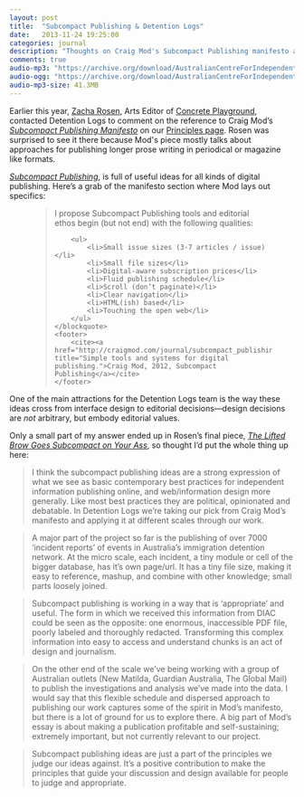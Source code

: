```yaml
---
layout: post
title:  "Subcompact Publishing & Detention Logs"
date:   2013-11-24 19:25:00
categories: journal
description: "Thoughts on Craig Mod's Subcompact Publishing manifesto and how it has influenced Detention Logs."
comments: true
audio-mp3: "https://archive.org/download/AustralianCentreForIndependentJournalismPodcast1/acijpodcast_01_reportingrefugees.mp3"
audio-ogg: "https://archive.org/download/AustralianCentreForIndependentJournalismPodcast1/acijpodcast_01_reportingrefugees.ogg"
audio-mp3-size: 41.3MB
---
```


Earlier this year, [Zacha Rosen](http://zacharosen.com/), Arts Editor of [Concrete Playground](http://sydney.concreteplayground.com.au/), contacted Detention Logs to comment on the reference to Craig Mod’s <cite><a href="http://craigmod.com/journal/subcompact_publishing/#sub-manifesto" title="Simple tools and systems for digital publishing">Subcompact Publishing Manifesto</a></cite> on our [Principles page](http://detentionlogs.com.au/principles "Principles that inform Detention Logs’ journalistic, design and technology choices."). Rosen was surprised to see it there because Mod's piece mostly talks about approaches for publishing longer prose writing in periodical or magazine like formats.

<cite><a href="http://craigmod.com/journal/subcompact_publishing/" title="Simple tools and systems for digital publishing">Subcompact Publishing</a></cite>, is full of useful ideas for all kinds of digital publishing. Here’s a grab of the manifesto section where Mod lays out specifics:

<figure class="quote">
	<blockquote>
		<p>I propose Subcompact Publishing tools and editorial ethos begin (but not end) with the following qualities:</p>
	
		<ul>
			<li>Small issue sizes (3-7 articles / issue)</li>
			<li>Small file sizes</li>
			<li>Digital-aware subscription prices</li>
			<li>Fluid publishing schedule</li>
			<li>Scroll (don’t paginate)</li>
			<li>Clear navigation</li>
			<li>HTML(ish) based</li>
			<li>Touching the open web</li>
		</ul>
	</blockquote>
	<footer>
		<cite><a href="http://craigmod.com/journal/subcompact_publishing/" title="Simple tools and systems for digital publishing.">Craig Mod, 2012, Subcompact Publishing</a></cite>
	</footer>
</figure>

One of the main attractions for the Detention Logs team is the way these ideas cross from interface design to editorial decisions—design decisions are *not* arbitrary, but embody editorial values.

Only a small part of my answer ended up in Rosen’s final piece, <cite><a href="http://sydney.concreteplayground.com.au/news/145583/the-lifted-brow-goes-subcompact-on-your-ass.htm">The Lifted Brow Goes Subcompact on Your Ass</a></cite>, so thought I’d put the whole thing up here:

> I think the subcompact publishing ideas are a strong expression of what we see as basic contemporary best practices for independent information publishing online, and web/information design more generally. Like most best practices they are political, opinionated and debatable. In Detention Logs we’re taking our pick from Craig Mod’s manifesto and applying it at different scales through our work.

> A major part of the project so far is the publishing of over 7000 ‘incident reports’ of events in Australia’s immigration detention network. At the micro scale, each incident, a tiny module or cell of the bigger database, has it’s own page/url. It has a tiny file size, making it easy to reference, mashup, and combine with other knowledge; small parts loosely joined.

> Subcompact publishing is working in a way that is ‘appropriate’ and useful. The form in which we received this information from DIAC could be seen as the opposite: one enormous, inaccessible PDF file, poorly labeled and thoroughly redacted. Transforming this complex information into easy to access and understand chunks is an act of design and journalism.

> On the other end of the scale we’ve being working with a group of Australian outlets (New Matilda, Guardian Australia, The Global Mail) to publish the investigations and analysis we’ve made into the data. I would say that this flexible schedule and dispersed approach to publishing our work captures some of the spirit in Mod’s manifesto, but there is a lot of ground for us to explore there. A big part of Mod’s essay is about making a publication profitable and self-sustaining; extremely important, but not currently relevant to our project.

> Subcompact publishing ideas are just a part of the principles we judge our ideas against. It’s a positive contribution to make the principles that guide your discussion and design available for people to judge and appropriate.
